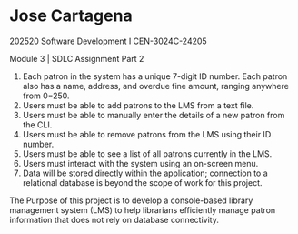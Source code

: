 # Jose Cartagena
202520 Software Development I CEN-3024C-24205

Module 3 | SDLC Assignment Part 2
1. Each patron in the system has a unique 7-digit ID number.  Each patron also has a name, address, and overdue fine amount, ranging anywhere from $0-$250.
2. Users must be able to add patrons to the LMS from a text file. 
3. Users must be able to manually enter the details of a new patron from the CLI.
4. Users must be able to remove patrons from the LMS using their ID  number.
5. Users must be able to see a list of all patrons currently in the LMS.
6. Users must interact with the system using an on-screen menu.
7. Data will be stored directly within the application; connection to a relational database is beyond the scope of work for this project.

The Purpose of this project is to develop a console-based library management system (LMS) to help librarians efficiently manage patron information that does not rely on database connectivity.

